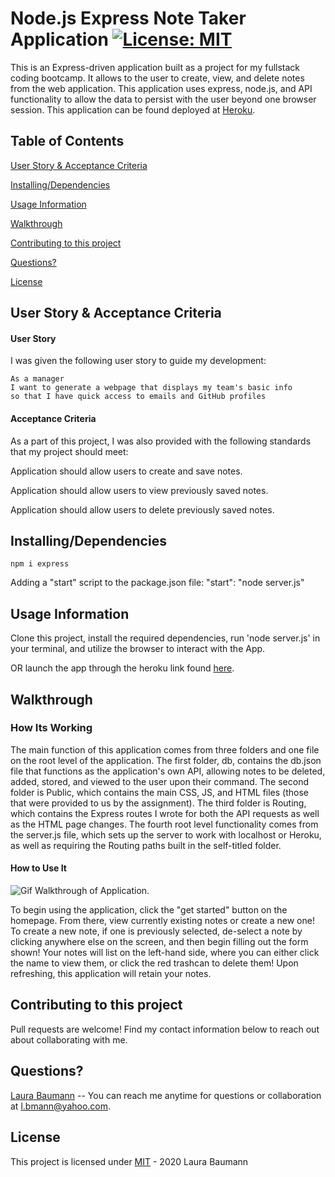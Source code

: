 # Node.js Express Note Taker Application [![License: MIT](https://img.shields.io/badge/License-MIT-yellow.svg)](https://opensource.org/licenses/MIT)
This is an Express-driven application built as a project for my fullstack coding bootcamp. It allows to the user to create, view, and delete notes from the web application. This application uses express, node.js, and API functionality to allow the data to persist with the user beyond one browser session. This application can be found deployed at [Heroku](https://dashboard.heroku.com/apps/warm-tundra-71017).

## Table of Contents

[User Story & Acceptance Criteria](#user-story-acceptance-criteria) 

[Installing/Dependencies](#installingdependencies)  

[Usage Information](#usage-information)

[Walkthrough](#walkthrough)  

[Contributing to this project](#contributing-to-this-project)  

[Questions?](#questions)  

[License](#license)

## User Story & Acceptance Criteria
#### User Story
I was given the following user story to guide my development:

```
As a manager
I want to generate a webpage that displays my team's basic info
so that I have quick access to emails and GitHub profiles
```

#### Acceptance Criteria
As a part of this project, I was also provided with the following standards that my project should meet:

Application should allow users to create and save notes.

Application should allow users to view previously saved notes.

Application should allow users to delete previously saved notes.


## Installing/Dependencies
```npm i express```

Adding a "start" script to the package.json file: "start": "node server.js"

## Usage Information
Clone this project, install the required dependencies, run 'node server.js' in your terminal, and utilize the browser to interact with the App.

OR launch the app through the heroku link found [here](https://warm-tundra-71017.herokuapp.com/).

## Walkthrough

### How Its Working

The main function of this application comes from three folders and one file on the root level of the application. The first folder, db, contains the db.json file that functions as the application's own API, allowing notes to be deleted, added, stored, and viewed to the user upon their command. The second folder is Public, which contains the main CSS, JS, and HTML files (those that were provided to us by the assignment). The third folder is Routing, which contains the Express routes I wrote for both the API requests as well as the HTML page changes. The fourth root level functionality comes from the server.js file, which sets up the server to work with localhost or Heroku, as well as requiring the Routing paths built in the self-titled folder.


 #### How to Use It
 
![Gif Walkthrough of Application](https://media.giphy.com/media/O3D1vaPYA8Gta7cx6q/giphy.gif).

To begin using the application, click the "get started" button on the homepage. From there, view currently existing notes or create a new one! To create a new note, if one is previously selected, de-select a note by clicking anywhere else on the screen, and then begin filling out the form shown! Your notes will list on the left-hand side, where you can either click the name to view them, or click the red trashcan to delete them! Upon refreshing, this application will retain your notes.

## Contributing to this project
Pull requests are welcome! Find my contact information below to reach out about collaborating with me.

## Questions?
[Laura Baumann](https://github.com/thelbaumann) -- You can reach me anytime for questions or collaboration at l.bmann@yahoo.com.
## License
This project is licensed under [MIT](LICENSE) - 2020 Laura Baumann
